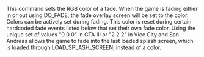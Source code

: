 This command sets the RGB color of a fade. When the game is fading either in or out using DO_FADE, the fade overlay screen will be set to the color. Colors can be actively set during fading. This color is reset during certain hardcoded fade events listed below that set their own fade color. Using the unique set of values "0 0 0" in GTA III or "2 2 2" in Vice City and San Andreas allows the game to fade into the last loaded splash screen, which is loaded through LOAD_SPLASH_SCREEN, instead of a color.
